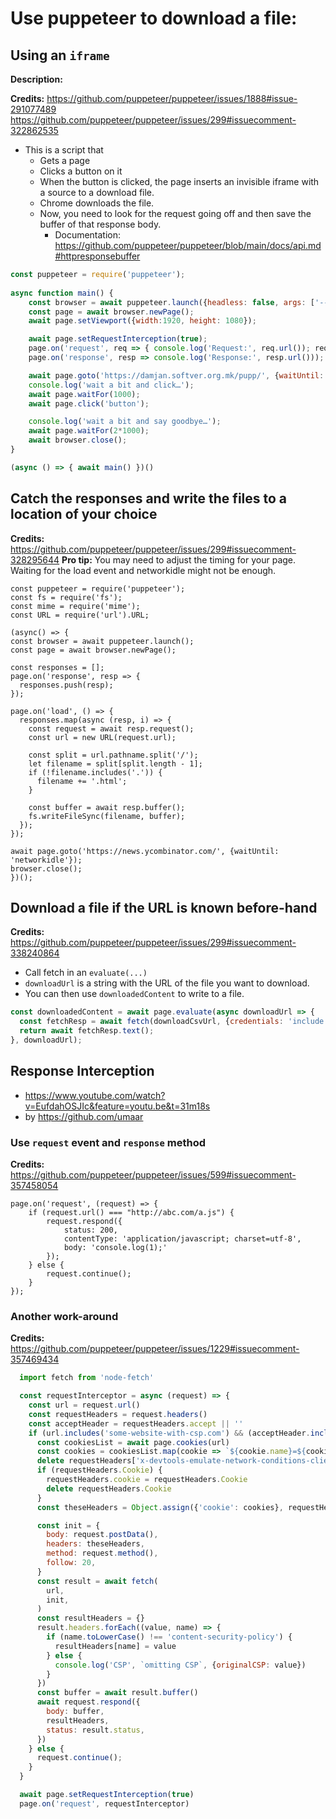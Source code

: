 # Use puppeteer to download a file:

## Using an `iframe`
**Description:**


**Credits:**
https://github.com/puppeteer/puppeteer/issues/1888#issue-291077489
https://github.com/puppeteer/puppeteer/issues/299#issuecomment-322862535


- This is a script that
  - Gets a page
  - Clicks a button on it
  - When the button is clicked, the page inserts an invisible iframe with a source to a download file.
  - Chrome downloads the file.
  - Now, you need to look for the request going off and then save the buffer of that response body.
    - Documentation: https://github.com/puppeteer/puppeteer/blob/main/docs/api.md#httpresponsebuffer



```js
const puppeteer = require('puppeteer');
  
async function main() {
    const browser = await puppeteer.launch({headless: false, args: ['--no-sandbox']});
    const page = await browser.newPage();
    await page.setViewport({width:1920, height: 1080});

    await page.setRequestInterception(true);
    page.on('request', req => { console.log('Request:', req.url()); req.continue() });
    page.on('response', resp => console.log('Response:', resp.url()));

    await page.goto('https://damjan.softver.org.mk/pupp/', {waitUntil: 'networkidle2'});
    console.log('wait a bit and click…');
    await page.waitFor(1000);
    await page.click('button');

    console.log('wait a bit and say goodbye…');
    await page.waitFor(2*1000);
    await browser.close();
}

(async () => { await main() })()
```



## Catch the responses and write the files to a location of your choice
**Credits:** https://github.com/puppeteer/puppeteer/issues/299#issuecomment-328295644
**Pro tip:** You may need to adjust the timing for your page. Waiting for the load event and networkidle might not be enough.

```
const puppeteer = require('puppeteer');
const fs = require('fs');
const mime = require('mime');
const URL = require('url').URL;

(async() => {
const browser = await puppeteer.launch();
const page = await browser.newPage();

const responses = [];
page.on('response', resp => {
  responses.push(resp);
});

page.on('load', () => {
  responses.map(async (resp, i) => {
    const request = await resp.request();
    const url = new URL(request.url);

    const split = url.pathname.split('/');
    let filename = split[split.length - 1];
    if (!filename.includes('.')) {
      filename += '.html';
    }

    const buffer = await resp.buffer();
    fs.writeFileSync(filename, buffer);
  });
});

await page.goto('https://news.ycombinator.com/', {waitUntil: 'networkidle'});
browser.close();
})();
```


## Download a file if the URL is known before-hand
**Credits:** https://github.com/puppeteer/puppeteer/issues/299#issuecomment-338240864

* Call fetch in an `evaluate(...)`
* `downloadUrl` is a string with the URL of the file you want to download.
* You can then use `downloadedContent` to write to a file.

```js
const downloadedContent = await page.evaluate(async downloadUrl => {
  const fetchResp = await fetch(downloadCsvUrl, {credentials: 'include'});
  return await fetchResp.text();
}, downloadUrl);
```

## Response Interception
* https://www.youtube.com/watch?v=EufdahOSJIc&feature=youtu.be&t=31m18s
* by https://github.com/umaar

### Use `request` event and `response` method
**Credits:** https://github.com/puppeteer/puppeteer/issues/599#issuecomment-357458054
```
page.on('request', (request) => {
    if (request.url() === "http://abc.com/a.js") {
        request.respond({
            status: 200,
            contentType: 'application/javascript; charset=utf-8',
            body: 'console.log(1);'
        });
    } else {
        request.continue();
    }
});
```
### Another work-around
**Credits:** https://github.com/puppeteer/puppeteer/issues/1229#issuecomment-357469434

```js
  import fetch from 'node-fetch'

  const requestInterceptor = async (request) => {
    const url = request.url()
    const requestHeaders = request.headers()
    const acceptHeader = requestHeaders.accept || ''
    if (url.includes('some-website-with-csp.com') && (acceptHeader.includes('text/html'))) {
      const cookiesList = await page.cookies(url)
      const cookies = cookiesList.map(cookie => `${cookie.name}=${cookie.value}`).join('; ')
      delete requestHeaders['x-devtools-emulate-network-conditions-client-id']
      if (requestHeaders.Cookie) {
        requestHeaders.cookie = requestHeaders.Cookie
        delete requestHeaders.Cookie
      }
      const theseHeaders = Object.assign({'cookie': cookies}, requestHeaders, {'accept-language': 'en-US,en'})

      const init = {
        body: request.postData(),
        headers: theseHeaders,
        method: request.method(),
        follow: 20,
      }
      const result = await fetch(
        url,
        init,
      )
      const resultHeaders = {}
      result.headers.forEach((value, name) => {
        if (name.toLowerCase() !== 'content-security-policy') {
          resultHeaders[name] = value
        } else {
          console.log('CSP', `omitting CSP`, {originalCSP: value})
        }
      })
      const buffer = await result.buffer()
      await request.respond({
        body: buffer,
        resultHeaders,
        status: result.status,
      })
    } else {
      request.continue();
    }
  }

  await page.setRequestInterception(true)
  page.on('request', requestInterceptor)
```




